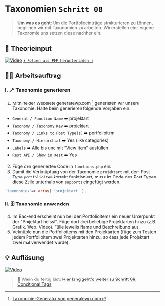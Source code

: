 # Taxonomien `Schritt 08`
> **Um was es geht**: 
> Um die Portfolioeinträge strukturieren zu können, beginnen wir mit Taxonomien zu arbeiten. 
> Wir erstellen eine eigene Taxonomie uns setzen diese nachher ein.

## 🧠 Theorieinput 
[![Video](https://i3.ytimg.com/vi/z1XVoRSLTjw/maxresdefault.jpg)](https://www.youtube.com/watch?v=z1XVoRSLTjw)
[`⬇️ Folien als PDF herunterladen ⬇️`](https://drive.google.com/file/d/16pqo2I4IzZ0stFg-KlfYYDa8ufHuA3TW/view?usp=sharing)

## 🧑‍💻 Arbeitsauftrag

### I. 🪄 Taxonomie generieren
1. Mithilfe der Websiete generatewp.com [^1] generieren wir unsere Taxonomie. Halte beim generieren folgende Vorgaben ein.
- `General / Function Name` ➡️ projektart
- `Taxonomy / Taxonomy Key` ➡️ projektart
- `Taxonomy / Links to Post Type(s)` ➡️ portfolioitem
- `Taxonomy / Hierarchial` ➡️ Yes (like categories)
- `Labels` ➡️ Alle bis und mit "View Item" ausfüllen
- `Rest API / Show in Rest` ➡️ Yes
2. Füge den generierten Code in `functions.php` ein.
3. Damit die Verknüpfung von der Taxonomie `projektart` mit dem Post Type `portfolioitem` korrekt funktioniert, muss im Code des Post Types diese Zeile unterhalb von `supports` eingefügt werden.
```php
'taxonomies'=> array( 'projektart' ),
```

### II. 🗄️ Taxonomie anwenden
4. Im Backend erscheint nun bei den Portfolioitems ein neuer Unterpunkt der "Projektart heisst". Füge dort drei beliebige Projektarten hinzu (z.B. Grafik, Web, Video). Fülle jeweils Name und Beschreibung aus.
5. Veknüpfe nun die Portfolioitems mit den Projektarten (füge zum Testen jedem Portfolioitem zwei Projektarten hinzu, so dass jede Projektart zwei mal verwendet wurde).

[^1]: [Taxonomie-Generator von generatewp.com](https://generatewp.com/taxonomy/)

## 💡 Auflösung 
[![Video](https://i3.ytimg.com/vi/z1XVoRSLTjw/maxresdefault.jpg)](https://www.youtube.com/watch?v=z1XVoRSLTjw)

>  🔗 Wenn du fertig bist:
>  [Hier lang geht's weiter zu Schritt 09, Conditional Tags](/09_conditional-tags)